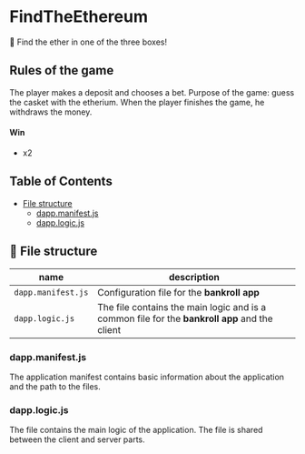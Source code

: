 # FindTheEthereum
:gem: Find the ether in one of the three boxes!

## Rules of the game
The player makes a deposit and chooses a bet.
Purpose of the game: guess the casket with the etherium. 
When the player finishes the game, he withdraws the money.

#### Win
- x2

## Table of Contents
- [File structure](#-file-structure)
  - [dapp.manifest.js](#dappmanifest)
  - [dapp.logic.js](#dapplogic)
  
## 📁 File structure
|name|description|
|---|---|
|`dapp.manifest.js`|Configuration file for the **bankroll app**|
|`dapp.logic.js`|The file contains the main logic and is a common file for the **bankroll app** and the client|

### dapp.manifest.js
The application manifest contains basic information about the application and the path to the files.

### dapp.logic.js
The file contains the main logic of the application. The file is shared between the client and server parts.